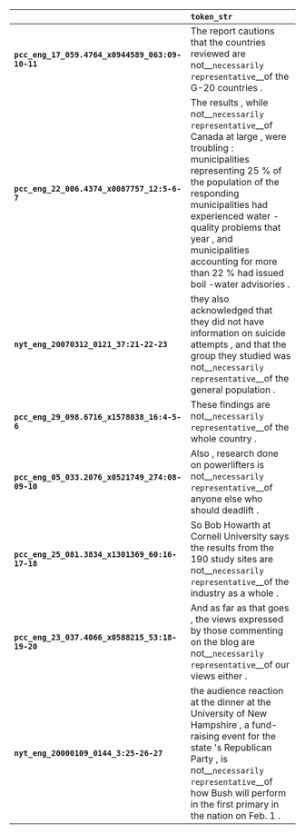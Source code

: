 |                                                 | `token_str`                                                                                                                                                                                                                                                                                                                 |
|:------------------------------------------------|:----------------------------------------------------------------------------------------------------------------------------------------------------------------------------------------------------------------------------------------------------------------------------------------------------------------------------|
| **`pcc_eng_17_059.4764_x0944589_063:09-10-11`** | The report cautions that the countries reviewed are not__``necessarily representative``__of the G-20 countries .                                                                                                                                                                                                            |
| **`pcc_eng_22_006.4374_x0087757_12:5-6-7`**     | The results , while not__``necessarily representative``__of Canada at large , were troubling : municipalities representing 25 % of the population of the responding municipalities had experienced water -quality problems that year , and municipalities accounting for more than 22 % had issued boil -water advisories . |
| **`nyt_eng_20070312_0121_37:21-22-23`**         | they also acknowledged that they did not have information on suicide attempts , and that the group they studied was not__``necessarily representative``__of the general population .                                                                                                                                        |
| **`pcc_eng_29_098.6716_x1578038_16:4-5-6`**     | These findings are not__``necessarily representative``__of the whole country .                                                                                                                                                                                                                                              |
| **`pcc_eng_05_033.2076_x0521749_274:08-09-10`** | Also , research done on powerlifters is not__``necessarily representative``__of anyone else who should deadlift .                                                                                                                                                                                                           |
| **`pcc_eng_25_081.3834_x1301369_60:16-17-18`**  | So Bob Howarth at Cornell University says the results from the 190 study sites are not__``necessarily representative``__of the industry as a whole .                                                                                                                                                                        |
| **`pcc_eng_23_037.4066_x0588215_53:18-19-20`**  | And as far as that goes , the views expressed by those commenting on the blog are not__``necessarily representative``__of our views either .                                                                                                                                                                                |
| **`nyt_eng_20000109_0144_3:25-26-27`**          | the audience reaction at the dinner at the University of New Hampshire , a fund-raising event for the state 's Republican Party , is not__``necessarily representative``__of how Bush will perform in the first primary in the nation on Feb. 1 .                                                                           |